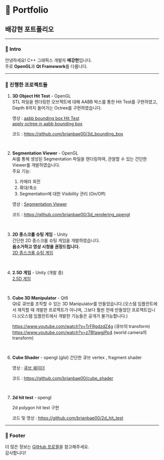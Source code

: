 # 🎨 Portfolio

## 배강현 포트폴리오

---

### 👋 Intro

안녕하세요! C++ 그래픽스 개발자 **배강현**입니다.  
주로 **OpenGL**과 **Qt Framework**를 다룹니다.

---

### 📂 진행한 프로젝트들

1. **3D Object Hit Test** - OpenGL  
   STL 파일을 렌더링한 오브젝트에 대해 AABB 박스를 통한 Hit Test를 구현하였고, Depth 8까지 들어가는 Octree를 구현하였습니다.

   영상 :
   [aabb bounding box Hit Test](https://github.com/user-attachments/assets/9dccb044-96c4-4f9f-8985-fe5c82e8b470)   
   [apply octree in aabb bounding box](https://github.com/user-attachments/assets/1d2de8b1-4cc2-4d60-abad-576a607e0aaf)

   코드 : https://github.com/brianbae00/3d_bounding_box


<br>


2. **Segmentation Viewer** - OpenGL  
   AI를 통해 생성된 Segmentation 파일을 렌더링하여, 관찰할 수 있는 간단한 Viewer를 개발하였습니다.  
   주요 기능:  
   1) 카메라 회전  
   2) 확대/축소  
   3) Segmentation에 대한 Visibility 관리 (On/Off)
      
   영상 : [Segmentation Viewer](https://github.com/user-attachments/assets/7a594fa0-2d65-4fac-a01b-aa1d0c40eee3)

   코드 : https://github.com/brianbae00/3d_rendering_opengl


<br>


3. **2D 종스크롤 슈팅 게임** - Unity  
   간단한 2D 종스크롤 슈팅 게임을 개발하였습니다.  
   **음소거하고 영상 시청을 권장드립니다.**  
   [2D 종스크롤 슈팅 게임](https://github.com/user-attachments/assets/5f7eed5d-5c1c-4637-b611-4602672d692a)


<br>


4. **2.5D 게임** - Unity (개발 중)  
   [2.5D 게임](https://github.com/user-attachments/assets/aacef84c-f71c-4e68-b0a7-a5eef259b921)


<br>


5. **Cube 3D Manipulator** - Qt6  
   Qt로 큐브를 조작할 수 있는 3D Manipulator를 만들었습니다.(오스템 임플란트에서 재직할 때 개발한 프로젝트가 아니며, 그보다 훨씬 전에 만들었던 프로젝트입니다.)(오스템 임플란트에사 개발한 기능들은 공개가 불가능합니다.)
   
   https://www.youtube.com/watch?v=TrFRgdzdZ4g    (큐브의 transform)  
   https://www.youtube.com/watch?v=z7BfawgjPp4    (world camera의 transform)


<br>


6. **Cube Shader** - opengl (glsl)
  간단한 큐브 vertex , fragment shader

     영상 : [큐브 쉐이더](https://github.com/user-attachments/assets/e9c0d485-c177-4f07-92f6-25fb9080f232)
  
     코드 : https://github.com/brianbae00/cube_shader


<br>


7. **2d hit test** - opengl
   
    2d polygon hit test 구현
   
   코드 및 영상 : https://github.com/brianbae00/2d_hit_test

---

### 🌟 Footer

더 많은 정보는 [GitHub 프로필](https://github.com/brianbae00)을 참고해주세요.  
감사합니다!
